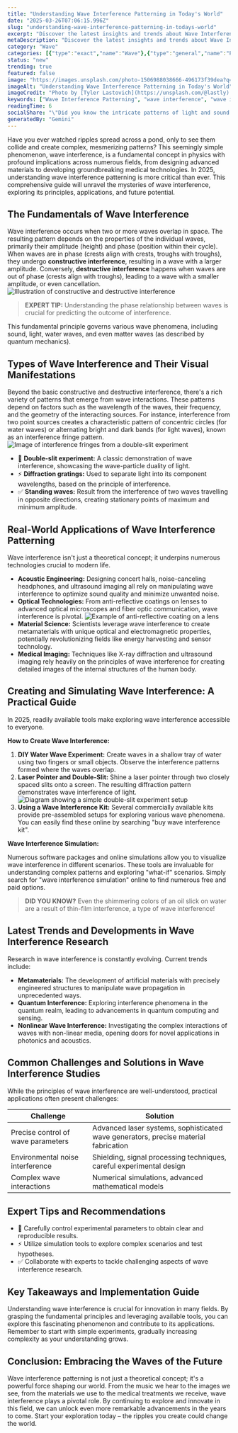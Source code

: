 ```yaml
---
title: "Understanding Wave Interference Patterning in Today's World"
date: "2025-03-26T07:06:15.996Z"
slug: "understanding-wave-interference-patterning-in-todays-world"
excerpt: "Discover the latest insights and trends about Wave Interference Patterning. This comprehensive guide covers everything you need to know about Wave Interference Patterning in 2025."
metaDescription: "Discover the latest insights and trends about Wave Interference Patterning. This comprehensive guide covers everything you need to know about Wave Interfer..."
category: "Wave"
categories: [{"type":"exact","name":"Wave"},{"type":"general","name":"Physics"},{"type":"medium","name":"Optics"},{"type":"specific","name":"Diffraction Gratings"},{"type":"niche","name":"Holography"}]
status: "new"
trending: true
featured: false
image: "https://images.unsplash.com/photo-1506988038666-496173f39dea?q=85&w=1200&fit=max&fm=webp&auto=compress"
imageAlt: "Understanding Wave Interference Patterning in Today's World"
imageCredit: "Photo by [Tyler Lastovich](https://unsplash.com/@lastly) on Unsplash"
keywords: ["Wave Interference Patterning", "wave interference", "wave interference patterns", "interference patterns physics", "constructive and destructive interference", "wave interference examples", "buy wave interference kit", "how to create wave interference", "wave interference simulation", "wave interference experiment"]
readingTime: 6
socialShare: "\"Did you know the intricate patterns of light and sound we experience daily are governed by the subtle dance of wave interference? Understanding this phenomenon unlocks a universe of possibilities.\""
generatedBy: "Gemini"
---
```




Have you ever watched ripples spread across a pond, only to see them collide and create complex, mesmerizing patterns?  This seemingly simple phenomenon, wave interference, is a fundamental concept in physics with profound implications across numerous fields, from designing advanced materials to developing groundbreaking medical technologies. In 2025, understanding wave interference patterning is more critical than ever. This comprehensive guide will unravel the mysteries of wave interference, exploring its principles, applications, and future potential.

##  The Fundamentals of Wave Interference

Wave interference occurs when two or more waves overlap in space. The resulting pattern depends on the properties of the individual waves, primarily their amplitude (height) and phase (position within their cycle).  When waves are in phase (crests align with crests, troughs with troughs), they undergo **constructive interference**, resulting in a wave with a larger amplitude. Conversely, **destructive interference** happens when waves are out of phase (crests align with troughs), leading to a wave with a smaller amplitude, or even cancellation. ![Illustration of constructive and destructive interference](https://images.unsplash.com/photo-1501436513145-30f24e19fcc8?q=85&w=1200&fit=max&fm=webp&auto=compress)

> **EXPERT TIP:**  Understanding the phase relationship between waves is crucial for predicting the outcome of interference.

This fundamental principle governs various wave phenomena, including sound, light, water waves, and even matter waves (as described by quantum mechanics).

##  Types of Wave Interference and Their Visual Manifestations

Beyond the basic constructive and destructive interference, there's a rich variety of patterns that emerge from wave interactions. These patterns depend on factors such as the wavelength of the waves, their frequency, and the geometry of the interacting sources.  For instance, interference from two point sources creates a characteristic pattern of concentric circles (for water waves) or alternating bright and dark bands (for light waves), known as an interference fringe pattern. ![Image of interference fringes from a double-slit experiment](https://images.unsplash.com/photo-1506988038666-496173f39dea?q=85&w=1200&fit=max&fm=webp&auto=compress)

* 🔑 **Double-slit experiment:** A classic demonstration of wave interference, showcasing the wave-particle duality of light.
* ⚡ **Diffraction gratings:**  Used to separate light into its component wavelengths, based on the principle of interference.
* ✅ **Standing waves:**  Result from the interference of two waves travelling in opposite directions, creating stationary points of maximum and minimum amplitude.

##  Real-World Applications of Wave Interference Patterning

Wave interference isn't just a theoretical concept; it underpins numerous technologies crucial to modern life.

* **Acoustic Engineering:**  Designing concert halls, noise-canceling headphones, and ultrasound imaging all rely on manipulating wave interference to optimize sound quality and minimize unwanted noise.
* **Optical Technologies:**  From anti-reflective coatings on lenses to advanced optical microscopes and fiber optic communication, wave interference is pivotal.  ![Example of anti-reflective coating on a lens](https://images.unsplash.com/photo-1509264241942-e0f554893e92?q=85&w=1200&fit=max&fm=webp&auto=compress)
* **Material Science:**  Scientists leverage wave interference to create metamaterials with unique optical and electromagnetic properties, potentially revolutionizing fields like energy harvesting and sensor technology.
* **Medical Imaging:**  Techniques like X-ray diffraction and ultrasound imaging rely heavily on the principles of wave interference for creating detailed images of the internal structures of the human body.

##  Creating and Simulating Wave Interference: A Practical Guide

In 2025, readily available tools make exploring wave interference accessible to everyone.

**How to Create Wave Interference:**

1. **DIY Water Wave Experiment:**  Create waves in a shallow tray of water using two fingers or small objects. Observe the interference patterns formed where the waves overlap.
2. **Laser Pointer and Double-Slit:**  Shine a laser pointer through two closely spaced slits onto a screen. The resulting diffraction pattern demonstrates wave interference of light.  ![Diagram showing a simple double-slit experiment setup](https://images.unsplash.com/photo-1559827260-dc66d52bef19?q=85&w=1200&fit=max&fm=webp&auto=compress)
3. **Using a Wave Interference Kit:**  Several commercially available kits provide pre-assembled setups for exploring various wave phenomena.  You can easily find these online by searching "buy wave interference kit".

**Wave Interference Simulation:**

Numerous software packages and online simulations allow you to visualize wave interference in different scenarios. These tools are invaluable for understanding complex patterns and exploring "what-if" scenarios.  Simply search for "wave interference simulation" online to find numerous free and paid options.

> **DID YOU KNOW?**  Even the shimmering colors of an oil slick on water are a result of thin-film interference, a type of wave interference!

##  Latest Trends and Developments in Wave Interference Research

Research in wave interference is constantly evolving.  Current trends include:

* **Metamaterials:** The development of artificial materials with precisely engineered structures to manipulate wave propagation in unprecedented ways.
* **Quantum Interference:**  Exploring interference phenomena in the quantum realm, leading to advancements in quantum computing and sensing.
* **Nonlinear Wave Interference:**  Investigating the complex interactions of waves with non-linear media, opening doors for novel applications in photonics and acoustics.

##  Common Challenges and Solutions in Wave Interference Studies

While the principles of wave interference are well-understood, practical applications often present challenges:

| Challenge                     | Solution                                                                   |
|------------------------------|---------------------------------------------------------------------------|
| Precise control of wave parameters | Advanced laser systems, sophisticated wave generators, precise material fabrication |
| Environmental noise interference | Shielding, signal processing techniques, careful experimental design          |
| Complex wave interactions     | Numerical simulations, advanced mathematical models                          |

##  Expert Tips and Recommendations

* 🔑 Carefully control experimental parameters to obtain clear and reproducible results.
* ⚡ Utilize simulation tools to explore complex scenarios and test hypotheses.
* ✅ Collaborate with experts to tackle challenging aspects of wave interference research.

## Key Takeaways and Implementation Guide

Understanding wave interference is crucial for innovation in many fields. By grasping the fundamental principles and leveraging available tools, you can explore this fascinating phenomenon and contribute to its applications.  Remember to start with simple experiments, gradually increasing complexity as your understanding grows.

## Conclusion: Embracing the Waves of the Future

Wave interference patterning is not just a theoretical concept; it's a powerful force shaping our world. From the music we hear to the images we see, from the materials we use to the medical treatments we receive, wave interference plays a pivotal role.  By continuing to explore and innovate in this field, we can unlock even more remarkable advancements in the years to come.  Start your exploration today – the ripples you create could change the world.
